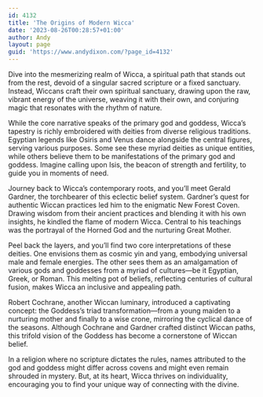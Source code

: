 ```yaml
---
id: 4132
title: 'The Origins of Modern Wicca'
date: '2023-08-26T00:28:57+01:00'
author: Andy
layout: page
guid: 'https://www.andydixon.com/?page_id=4132'
---
```


Dive into the mesmerizing realm of Wicca, a spiritual path that stands out from the rest, devoid of a singular sacred scripture or a fixed sanctuary. Instead, Wiccans craft their own spiritual sanctuary, drawing upon the raw, vibrant energy of the universe, weaving it with their own, and conjuring magic that resonates with the rhythm of nature.

While the core narrative speaks of the primary god and goddess, Wicca’s tapestry is richly embroidered with deities from diverse religious traditions. Egyptian legends like Osiris and Venus dance alongside the central figures, serving various purposes. Some see these myriad deities as unique entities, while others believe them to be manifestations of the primary god and goddess. Imagine calling upon Isis, the beacon of strength and fertility, to guide you in moments of need.

Journey back to Wicca’s contemporary roots, and you’ll meet Gerald Gardner, the torchbearer of this eclectic belief system. Gardner’s quest for authentic Wiccan practices led him to the enigmatic New Forest Coven. Drawing wisdom from their ancient practices and blending it with his own insights, he kindled the flame of modern Wicca. Central to his teachings was the portrayal of the Horned God and the nurturing Great Mother.

Peel back the layers, and you’ll find two core interpretations of these deities. One envisions them as cosmic yin and yang, embodying universal male and female energies. The other sees them as an amalgamation of various gods and goddesses from a myriad of cultures—be it Egyptian, Greek, or Roman. This melting pot of beliefs, reflecting centuries of cultural fusion, makes Wicca an inclusive and appealing path.

Robert Cochrane, another Wiccan luminary, introduced a captivating concept: the Goddess’s triad transformation—from a young maiden to a nurturing mother and finally to a wise crone, mirroring the cyclical dance of the seasons. Although Cochrane and Gardner crafted distinct Wiccan paths, this trifold vision of the Goddess has become a cornerstone of Wiccan belief.

In a religion where no scripture dictates the rules, names attributed to the god and goddess might differ across covens and might even remain shrouded in mystery. But, at its heart, Wicca thrives on individuality, encouraging you to find your unique way of connecting with the divine.